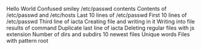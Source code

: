 Hello World
Confused smiley
/etc/passwd contents
Contents of /etc/passwd and /etc/hosts
Last 10 lines of /etc/passwd
First 10 lines of /etc/passwd
Third line of iacta
Creating file and writing in it
Writing into file results of command
Duplicate last line of iacta
Deleting regular files with js extension
Number of dirs and subdirs
10 newest files
Unique words
Files with pattern root
